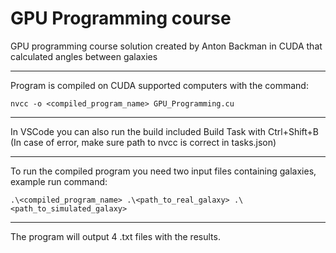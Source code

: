 # GPU Programming course

GPU programming course solution created by Anton Backman in CUDA that calculated angles between galaxies

***

Program is compiled on CUDA supported computers with the command:

```
nvcc -o <compiled_program_name> GPU_Programming.cu
```

***

In VSCode you can also run the build included Build Task with Ctrl+Shift+B
(In case of error, make sure path to nvcc is correct in tasks.json)

***

To run the compiled program you need two input files containing galaxies, example run command:

```
.\<compiled_program_name> .\<path_to_real_galaxy> .\<path_to_simulated_galaxy>
```

***

The program will output 4 .txt files with the results.
